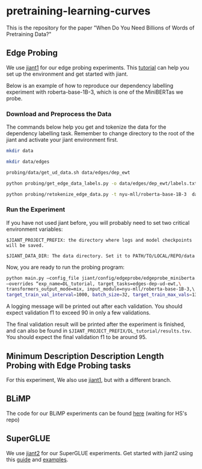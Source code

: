 # pretraining-learning-curves
This is the repository for the paper "When Do You Need Billions of Words of Pretraining Data?"

## Edge Probing
We use [jiant1](https://github.com/nyu-mll/jiant-v1-legacy) for our edge probing experiments. This [tutorial](https://github.com/nyu-mll/jiant-v1-legacy/blob/master/tutorials/setup_tutorial.md) can help you set up the environment and get started with jiant.

Below is an example of how to reproduce our dependency labelling experiment with roberta-base-1B-3, which is one of the MiniBERTas we probe.

### Download and Preprocess the Data
The commands below help you get and tokenize the data for the dependency labelling task. Remember to change directory to the root of the jiant and activate your jiant environment first.
```bash
mkdir data

mkdir data/edges

probing/data/get_ud_data.sh data/edges/dep_ewt

python probing/get_edge_data_labels.py -o data/edges/dep_ewt/labels.txt -i data/edges/dep_ewt/*.json

python probing/retokenize_edge_data.py -t nyu-mll/roberta-base-1B-3  data/edges/dep_ewt/*.json
```

### Run the Experiment
If you have not used jiant before, you will probably need to set two critical environment variables: 

```
$JIANT_PROJECT_PREFIX: the directory where logs and model checkpoints will be saved.

$JIANT_DATA_DIR: The data directory. Set it to PATH/TO/LOCAL/REPO/data
```

Now, you are ready to run the probing program:

```bash
python main.py –config_file jiant/config/edgeprobe/edgeprobe_miniberta.conf\ 
–overrides “exp_name=DL_tutorial, target_tasks=edges-dep-ud-ewt,\
transformers_output_mode=mix, input_module=nyu-mll/roberta-base-1B-3,\ 
target_train_val_interval=1000, batch_size=32, target_train_max_vals=130, lr=0.0005”
```

A logging message will be printed out after each validation. You should expect validation f1 to exceed 90 in only a few validations.

The final validation result will be printed after the experiment is finished, and can also be found in `$JIANT_PROJECT_PREFIX/DL_tutorial/results.tsv`. 
You should expect the final validation f1 to be around 95.

## Minimum Description Description Length Probing with Edge Probing tasks
For this experiment, We also use [jiant1](https://github.com/nyu-mll/jiant-v1-legacy), but with a different branch.

## BLiMP
The code for our BLiMP experiments can be found [here](https://google.com) (waiting for HS's repo)

## SuperGLUE
We use [jiant2](https://github.com/nyu-mll/jiant) for our SuperGLUE experiments. Get started with jiant2 using this [guide](https://github.com/nyu-mll/jiant/tree/master/guides) and [examples](https://github.com/nyu-mll/jiant/tree/master/examples).
